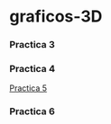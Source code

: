 # graficos-3D
<h3>Practica 3</h3>
<h3>Practica 4</h3>
<a href= "https://sianats.github.io/graficos-3D/practica4/moverCuadrados.html">Practica 5</a>
<h3>Practica 6</h3>
